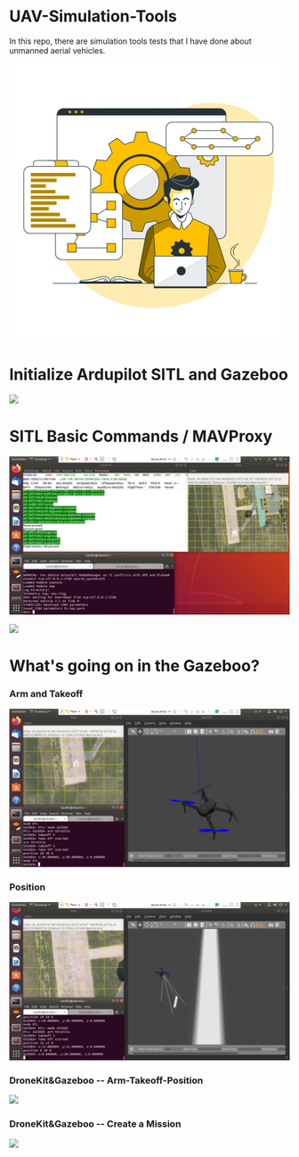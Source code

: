 # UAV-Simulation-Tools

In this repo, there are simulation tools tests that I have done about unmanned aerial vehicles.


![](/gifs/readme.gif)

# Initialize Ardupilot SITL and Gazeboo
![](/gifs/initialize.gif)

# SITL Basic Commands / MAVProxy

![](/gifs/basic1.gif)

![](/gifs/basic2.gif)

# What's going on in the Gazeboo?
### Arm and Takeoff
![](/gifs/gazeboo1.gif)
### Position
![](/gifs/gazeboo2.gif)
### DroneKit&Gazeboo -- Arm-Takeoff-Position
![](/gifs/gazeboo_vscode1.gif)
### DroneKit&Gazeboo -- Create a Mission
![](/gifs/gazeboo_vscode2.gif)
